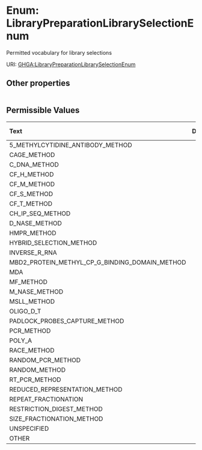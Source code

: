 
# Enum: LibraryPreparationLibrarySelectionEnum


Permitted vocabulary for library selections

URI: [GHGA:LibraryPreparationLibrarySelectionEnum](https://w3id.org/GHGA/LibraryPreparationLibrarySelectionEnum)


## Other properties

|  |  |  |
| --- | --- | --- |

## Permissible Values

| Text | Description | Meaning | Other Information |
| :--- | :---: | :---: | ---: |
| 5_METHYLCYTIDINE_ANTIBODY_METHOD |  |  |  |
| CAGE_METHOD |  |  |  |
| C_DNA_METHOD |  |  |  |
| CF_H_METHOD |  |  |  |
| CF_M_METHOD |  |  |  |
| CF_S_METHOD |  |  |  |
| CF_T_METHOD |  |  |  |
| CH_IP_SEQ_METHOD |  |  |  |
| D_NASE_METHOD |  |  |  |
| HMPR_METHOD |  |  |  |
| HYBRID_SELECTION_METHOD |  |  |  |
| INVERSE_R_RNA |  |  |  |
| MBD2_PROTEIN_METHYL_CP_G_BINDING_DOMAIN_METHOD |  |  |  |
| MDA |  |  |  |
| MF_METHOD |  |  |  |
| M_NASE_METHOD |  |  |  |
| MSLL_METHOD |  |  |  |
| OLIGO_D_T |  |  |  |
| PADLOCK_PROBES_CAPTURE_METHOD |  |  |  |
| PCR_METHOD |  |  |  |
| POLY_A |  |  |  |
| RACE_METHOD |  |  |  |
| RANDOM_PCR_METHOD |  |  |  |
| RANDOM_METHOD |  |  |  |
| RT_PCR_METHOD |  |  |  |
| REDUCED_REPRESENTATION_METHOD |  |  |  |
| REPEAT_FRACTIONATION |  |  |  |
| RESTRICTION_DIGEST_METHOD |  |  |  |
| SIZE_FRACTIONATION_METHOD |  |  |  |
| UNSPECIFIED |  |  |  |
| OTHER |  |  |  |

